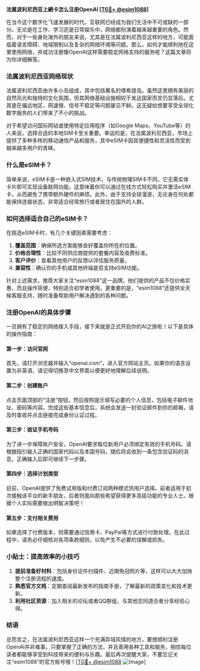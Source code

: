 **法属波利尼西亚上網卡怎么注册OpenAI [[TG💪+ @esim1088](https://t.me/s/esim1088)]**

在当今这个数字化飞速发展的时代，互联网已经成为我们生活中不可或缺的一部分。无论是在工作、学习还是日常娱乐中，网络都扮演着越来越重要的角色。然而，对于一些身处海外的朋友来说，尤其是在法属波利尼西亚这样的地方，可能面临着语言障碍、地域限制以及复杂的网络环境等问题。那么，如何才能顺利地在这里使用网络，并成功注册像OpenAI这样需要稳定网络支持的服务呢？这篇文章将为你详细解答。

### 法属波利尼西亚网络现状

法属波利尼西亚由许多小岛组成，其中包括著名的塔希提岛。虽然这里拥有美丽的自然风光和独特的文化氛围，但其网络基础设施相较于发达国家而言仍显落后。尤其是在偏远地区，网速慢、信号不稳定等问题屡见不鲜。这无疑给想要享受全球化数字服务的人们带来了不小的挑战。

对于希望访问国际网站或使用特定应用程序（如Google Maps、YouTube等）的人来说，选择合适的本地SIM卡至关重要。幸运的是，在法属波利尼西亚，市场上提供了多种多样的移动通信产品和服务，其中eSIM卡因其便捷性和灵活性而受到越来越多用户的青睐。

### 什么是eSIM卡？

简单来说，eSIM卡是一种嵌入式SIM技术，与传统物理SIM卡不同，它无需实体卡片即可实现设备联网功能。这意味着你可以通过在线方式轻松购买并激活eSIM卡，从而避免了携带额外硬件的麻烦。此外，由于支持全球漫游，无论身在何处都能保持连接状态，非常适合经常旅行或者居住在国外的人群。

### 如何选择适合自己的eSIM卡？

在挑选eSIM卡时，有几个关键因素需要考虑：

1. **覆盖范围**：确保所选方案能够良好覆盖你所在的位置。
2. **价格合理性**：比较不同供应商提供的套餐内容及收费标准。
3. **客户评价**：查看其他用户的反馈以评估服务质量。
4. **兼容性**：确认你的手机或其他终端是否支持eSIM功能。

针对上述需求，推荐大家关注“esim1088”这一品牌。他们提供的产品不仅价格实惠，而且操作简便，特别适合初学者使用。更重要的是，“esim1088”还提供全天候客服支持，随时准备帮助用户解决遇到的各种问题。

### 注册OpenAI的具体步骤

一旦拥有了稳定的网络接入手段，接下来就是正式开启你的AI之旅啦！以下是具体的操作指南：

#### 第一步：访问官网
首先，请打开浏览器并输入“openai.com”，进入官方网站主页。如果你的语言设置为非英语，请记得切换至中文界面以便更好地理解后续说明。

#### 第二步：创建账户
点击页面顶部的“注册”按钮，然后按照提示填写必要的个人信息，包括电子邮件地址、密码等内容。完成这些基本信息后，系统会发送一封验证邮件到你的邮箱，请及时查收并点击链接完成身份认证过程。

#### 第三步：验证手机号码
为了进一步保障账户安全，OpenAI要求每位新用户必须绑定有效的手机号码。请根据指引输入正确的国家代码以及本国号码，随后将会收到一条包含验证码的消息。正确输入后即可继续下一步骤。

#### 第四步：选择计划类型
目前，OpenAI提供了免费试用版和付费订阅两种模式供用户选择。前者适用于初次接触该平台的新手朋友，后者则面向那些希望获得更多高级功能的专业人士。根据个人实际需要做出明智决策吧！

#### 第五步：支付相关费用
如果选择了付费版本，则需要通过信用卡、PayPal等方式进行付款处理。在此过程中，请务必仔细核对各项条款细则，以免产生不必要的误解或损失。

### 小贴士：提高效率的小技巧

1. **提前准备好材料**：包括身份证件扫描件、近期免冠照片等，这样可以大大加快整个注册流程的速度。
2. **熟悉官方文档**：定期查阅最新发布的指南手册，了解最新的政策变化和技术更新。
3. **利用社区资源**：加入相关的论坛或者QQ群组，与其他志同道合者分享经验心得。

### 结语

总而言之，在法属波利尼西亚这样一个充满异域风情的地方，要想顺利注册OpenAI并非难事。只要掌握了正确的方法，并且善用各种工具和服务，相信每位读者都能够享受到科技带来的便利与乐趣。最后再次提醒大家，不要忘记关注“esim1088”的官方账号哦！[[TG💪+ @esim1088](https://t.me/s/esim1088) ![Image](https://i.postimg.cc/4NQfJmqS/Snipaste-2025-05-13-00-14-12.png)]